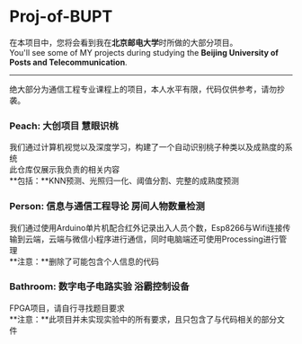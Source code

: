 # Proj-of-BUPT
在本项目中，您将会看到我在**北京邮电大学**时所做的大部分项目。  
You'll see some of MY projects during studying the **Beijing University of Posts and Telecommunication**.

---

绝大部分为通信工程专业课程上的项目，本人水平有限，代码仅供参考，请勿抄袭。

### Peach: 大创项目 慧眼识桃
我们通过计算机视觉以及深度学习，构建了一个自动识别桃子种类以及成熟度的系统  
此仓库仅展示我负责的相关内容  
**包括：**KNN预测、光照归一化、阈值分割、完整的成熟度预测

### Person: 信息与通信工程导论 房间人物数量检测
我们通过使用Arduino单片机配合红外记录出入人员个数，Esp8266与Wifi连接传输到云端，云端与微信小程序进行通信，同时电脑端还可使用Processing进行管理  
**注意：**删除了可能包含个人信息的代码

### Bathroom: 数字电子电路实验 浴霸控制设备
FPGA项目，请自行寻找题目要求  
**注意：**此项目并未实现实验中的所有要求，且只包含了与代码相关的部分文件

